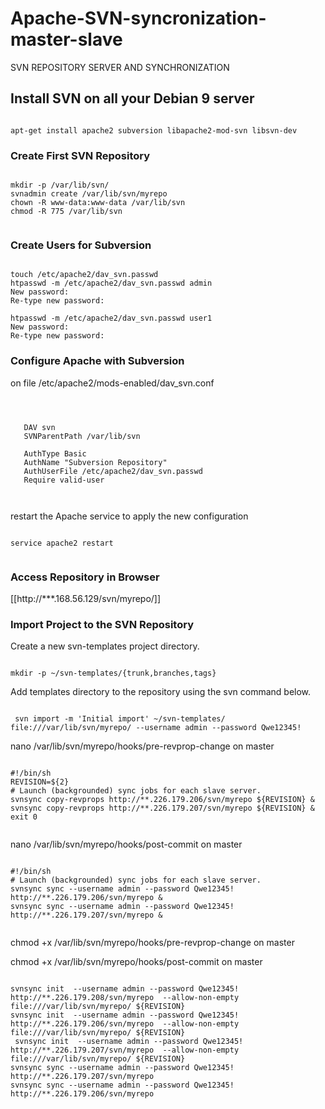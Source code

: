 # Apache-SVN-syncronization-master-slave
SVN REPOSITORY SERVER  AND SYNCHRONIZATION
## Install SVN on all your Debian 9 server

<pre><code class="text">
apt-get install apache2 subversion libapache2-mod-svn libsvn-dev
</code></pre>

### Create First SVN Repository

<pre><code class="text">
mkdir -p /var/lib/svn/
svnadmin create /var/lib/svn/myrepo
chown -R www-data:www-data /var/lib/svn
chmod -R 775 /var/lib/svn

</code></pre>

### Create Users for Subversion

<pre><code class="text">
touch /etc/apache2/dav_svn.passwd
htpasswd -m /etc/apache2/dav_svn.passwd admin
New password:
Re-type new password:

htpasswd -m /etc/apache2/dav_svn.passwd user1
New password:
Re-type new password:
</code></pre>

### Configure Apache with Subversion
on file  /etc/apache2/mods-enabled/dav_svn.conf


<pre><code class="xml">
<Location /svn>

   DAV svn
   SVNParentPath /var/lib/svn

   AuthType Basic
   AuthName "Subversion Repository"
   AuthUserFile /etc/apache2/dav_svn.passwd
   Require valid-user
     
</Location>
</code></pre>

restart the Apache service to apply the new configuration

<pre><code class="text">
service apache2 restart

</code></pre>

### Access Repository in Browser

[[http://***.168.56.129/svn/myrepo/]]


### Import Project to the SVN Repository

Create a new svn-templates project directory.

<pre><code class="text">
mkdir -p ~/svn-templates/{trunk,branches,tags}
</code></pre>


Add templates directory to the repository using the svn command below.

<pre><code class="text">
 svn import -m 'Initial import' ~/svn-templates/ file:///var/lib/svn/myrepo/ --username admin --password Qwe12345!
</code></pre>



nano /var/lib/svn/myrepo/hooks/pre-revprop-change on master

<pre><code class="yaml">
#!/bin/sh
REVISION=${2}
# Launch (backgrounded) sync jobs for each slave server.
svnsync copy-revprops http://**.226.179.206/svn/myrepo ${REVISION} &
svnsync copy-revprops http://**.226.179.207/svn/myrepo ${REVISION} &
exit 0

</code></pre>


nano /var/lib/svn/myrepo/hooks/post-commit on master
<pre><code class="text">
#!/bin/sh
# Launch (backgrounded) sync jobs for each slave server.
svnsync sync --username admin --password Qwe12345! http://**.226.179.206/svn/myrepo &
svnsync sync --username admin --password Qwe12345! http://**.226.179.207/svn/myrepo &

</code></pre>

chmod +x /var/lib/svn/myrepo/hooks/pre-revprop-change on master

chmod +x /var/lib/svn/myrepo/hooks/post-commit on master


<pre><code class="text">
svnsync init  --username admin --password Qwe12345!   http://**.226.179.208/svn/myrepo  --allow-non-empty   file:///var/lib/svn/myrepo/ ${REVISION}
svnsync init  --username admin --password Qwe12345!   http://**.226.179.206/svn/myrepo  --allow-non-empty   file:///var/lib/svn/myrepo/ ${REVISION}
 svnsync init  --username admin --password Qwe12345!   http://**.226.179.207/svn/myrepo  --allow-non-empty   file:///var/lib/svn/myrepo/ ${REVISION}
svnsync sync --username admin --password Qwe12345! http://**.226.179.207/svn/myrepo
svnsync sync --username admin --password Qwe12345! http://**.226.179.206/svn/myrepo
</code></pre>
